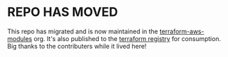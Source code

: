 # REPO HAS MOVED

This repo has migrated and is now maintained in the [terraform-aws-modules](https://github.com/terraform-aws-modules/terraform-aws-alb) org. It's also published to the [terraform registry](https://registry.terraform.io/modules/terraform-aws-modules/alb/aws) for consumption. Big thanks to the contributers while it lived here!
